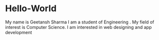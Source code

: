 # Hello-World
My name is Geetansh Sharma
I am a student of Engineering .
My field of interest is Computer Science.
I am interested in web designing and app development
